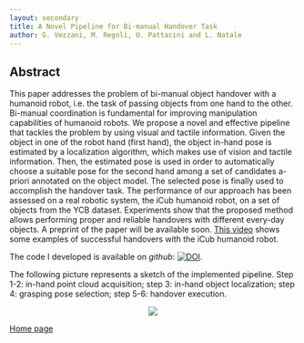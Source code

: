 ```yaml
---
layout: secondary
title: A Novel Pipeline for Bi-manual Handover Task
author: G. Vezzani, M. Regoli, U. Pattacini and L. Natale
---
```


## Abstract
This paper addresses the problem of bi-manual object handover with a humanoid robot, i.e. the task
of passing objects from one hand to the other. Bi-manual coordination is fundamental for improving
manipulation capabilities of humanoid robots. We propose a novel and effective pipeline that tackles
the problem by using visual and tactile information. Given the object in one of the robot hand (first
hand), the object in-hand pose is estimated by a localization algorithm, which makes use of vision
and tactile information. Then, the estimated pose is used in order to automatically choose a suitable
pose for the second hand among a set of candidates a-priori annotated on the object model. The
selected pose is finally used to accomplish the handover task. The performance of our approach has
been assessed on a real robotic system, the iCub humanoid robot, on a set of objects from the YCB
dataset. Experiments show that the proposed method allows performing proper and reliable handovers
with different every-day objects.
A preprint of the paper will be available soon. [This video](https://www.youtube.com/watch?v=be27-FGU-Sk) shows some examples of successful handovers with the iCub humanoid robot.

The code I developed is available on _github_: <a href="https://zenodo.org/badge/latestdoi/44164737"><img src="https://zenodo.org/badge/44164737.svg" alt="DOI"></a>.

The following picture represents a sketch of the implemented pipeline. Step 1-2: in-hand point cloud acquisition;
step 3: in-hand object localization;
step 4: grasping pose selection;
step 5-6: handover execution.

<p align="center">
<img src="https://raw.githubusercontent.com/giuliavezzani/giuliavezzani.github.io/master/files/handover-pipeline.png">
</p>



[Home page](./)
